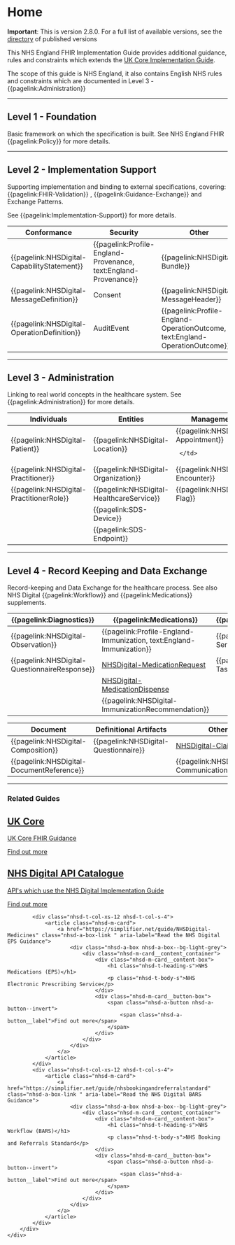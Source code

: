 # Home 

<div class="nhsd-a-box nhsd-a-box--bg-light-yellow nhsd-!t-margin-bottom-6 nhsd-t-body">
    <b>Important</b>: This is version 2.8.0. For a full list of available versions, see the <a href="https://simplifier.net/guide/NHSDigital/Home/HelpandSupport/Directory">directory</a> of published versions
</div>


This NHS England FHIR Implementation Guide provides additional guidance, rules and constraints which extends the [UK Core Implementation Guide](https://simplifier.net/guide/hl7fhirukcorer4release1/home). 

The scope of this guide is NHS England, it also contains English NHS rules and constraints which are documented in Level 3 - 
{{pagelink:Administration}}

---

## Level 1 - Foundation

Basic framework on which the specification is built.
See NHS England FHIR {{pagelink:Policy}} for more details.

---

## Level 2 - Implementation Support

Supporting implementation and binding to external specifications, covering: 
{{pagelink:FHIR-Validation}}
, {{pagelink:Guidance-Exchange}} and Exchange Patterns. 

See {{pagelink:Implementation-Support}} for more details.
 
<table class="regular" style="width:100%">
 <thead>
   <tr>
     <th width="25%">Conformance</th>
     <th width="25%">Security</th>
     <th width="25%">Other</th>
   </tr>
 </thead>
 <tbody>
   <tr>
    <td>
   {{pagelink:NHSDigital-CapabilityStatement}}   
    </td>
    <td>
 {{pagelink:Profile-England-Provenance, text:England-Provenance}}
    </td>
    <td>
 {{pagelink:NHSDigital-Bundle}}      
    </td>
   </tr>
    <tr>
     <td>
     {{pagelink:NHSDigital-MessageDefinition}} 
     </td>
     <td>
     Consent
     </td>
     <td>
   {{pagelink:NHSDigital-MessageHeader}} 
     </td>
   </tr>
    <tr>
     <td>
{{pagelink:NHSDigital-OperationDefinition}} 
     </td>
     <td>
     AuditEvent
     </td>
     <td>
  {{pagelink:Profile-England-OperationOutcome, text:England-OperationOutcome}} 
     </td>
   </tr>
   </tbody>
</table>

---

## Level 3 - Administration

Linking to real world concepts in the healthcare system. 
See {{pagelink:Administration}} for more details.

<table class="regular" style="width:100%">
 <thead>
   <tr>
     <th width="25%">Individuals</th>
     <th width="25%">Entities</th>
     <th width="25%">Management</th>
   </tr>
 </thead>
 <tbody>
   <tr>
    <td>
      {{pagelink:NHSDigital-Patient}} 
    </td>
    <td>
        {{pagelink:NHSDigital-Location}}  
    </td>
     <td>
      {{pagelink:NHSDigital-Appointment}}
    
     </td>
   </tr>
   <tr>
    <td>
      {{pagelink:NHSDigital-Practitioner}} 
   </td>
   <td>
      {{pagelink:NHSDigital-Organization}}
   </td>
      <td>
        {{pagelink:NHSDigital-Encounter}}
     </td>
   </tr>
   <tr>
     <td>
       {{pagelink:NHSDigital-PractitionerRole}} 
     </td>
     <td>
      {{pagelink:NHSDigital-HealthcareService}}  
     </td>
     <td>
  {{pagelink:NHSDigital-Flag}}
     </td>
   </tr>
   <tr>
     <td>
     </td>
     <td>
     {{pagelink:SDS-Device}} 
     </td>
     <td>
     </td>
   </tr>
   <tr>
     <td>
     </td>
     <td>
      {{pagelink:SDS-Endpoint}}
     </td>
     <td>
     </td>
   </tr>
   </tbody>
</table>

---

## Level 4 - Record Keeping and Data Exchange

Record-keeping and Data Exchange for the healthcare process. See also NHS Digital 
{{pagelink:Workflow}} 
and {{pagelink:Medications}} supplements.

<table class="regular nhsd-!t-margin-bottom-6" style="width:100%">
 <thead>
   <tr>
     <th width="25%">{{pagelink:Diagnostics}}</th>
     <th width="25%">{{pagelink:Medications}} </th>
     <th width="25%">{{pagelink:Workflow}} </th>
   </tr>
 </thead>
 <tbody>
   <tr>
    <td>
       {{pagelink:NHSDigital-Observation}}
    </td>
    <td>
{{pagelink:Profile-England-Immunization, text:England-Immunization}}  
    <td>
{{pagelink:NHSDigital-ServiceRequest}}  
    </td>
   </tr>
   <tr>
    <td>
{{pagelink:NHSDigital-QuestionnaireResponse}}
    </td>
    <td>
    <a href="https://simplifier.net/guide/NHSDigital-Medicines/Home/FHIRAssets/AllAssets/Profiles/NHSDigital-MedicationRequest">NHSDigital-MedicationRequest</a>
    </td>
    <td>
 {{pagelink:NHSDigital-Task}} 
    </td>
   </tr>
   <tr>
    <td>
    </td>
    <td>
    <a href="https://simplifier.net/guide/NHSDigital-Medicines/Home/FHIRAssets/AllAssets/Profiles/NHSDigital-MedicationDispense">NHSDigital-MedicationDispense</a>
    </td>
    <td>
    </td>
   </tr>
     <tr>
    <td>
    </td>
    <td>
{{pagelink:NHSDigital-ImmunizationRecommendation}}
    </td>
    <td></td>
   </tr>
   </tbody>
</table>

<table class="regular nhsd-!t-margin-bottom-6" style="width:100%">
 <thead>
   <tr>
     <th width="25%">Document</th>
     <th width="25%">Definitional Artifacts</th>
       <th width="25%">Other</th>
   </tr>
 </thead>
 <tbody>
   <tr>
    <td>
       {{pagelink:NHSDigital-Composition}}
    </td>
     <td>
     {{pagelink:NHSDigital-Questionnaire}}
    </td>
    <td>
 <a href="https://simplifier.net/guide/NHSDigital-Medicines/Home/FHIRAssets/AllAssets/Profiles/NHSDigital-Claim">NHSDigital-Claim</a>
    </td>
   </tr>
   <tr>
    <td>
       {{pagelink:NHSDigital-DocumentReference}}
    </td>
    <td>
    </td>
    <td>
      {{pagelink:NHSDigital-CommunicationRequest}}       
     </td>
   </tr>
   </tbody>
</table>

---

### Related Guides

<div class="nhsd-o-card-list">
    <div class="nhsd-t-grid">
        <div class="nhsd-t-row nhsd-o-card-list__items ">
         <!-- UK Core -->
            <div class="nhsd-t-col-xs-12 nhsd-t-col-s-4">
                <article class="nhsd-m-card">
                    <a href="https://simplifier.net/guide/UKCoreImplementationGuide0.2.0STU1/Home" class="nhsd-a-box-link " aria-label="Read the EPS Guidance">
                        <div class="nhsd-a-box nhsd-a-box--bg-light-grey">
                            <div class="nhsd-m-card__content_container">
                                <div class="nhsd-m-card__content-box">
                                    <h1 class="nhsd-t-heading-s">UK Core </h1>
                                    <p class="nhsd-t-body-s">UK Core FHIR Guidance</p>
                                </div>
                                <div class="nhsd-m-card__button-box">
                                    <span class="nhsd-a-button nhsd-a-button--invert">
                                        <span class="nhsd-a-button__label">Find out more</span>
                                    </span>
                                </div>
                            </div>
                        </div>
                    </a>
                </article>
            </div>
            <!-- API Catalogue -->
            <div class="nhsd-t-col-xs-12 nhsd-t-col-s-4">
                <article class="nhsd-m-card">
                    <a href="https://digital.nhs.uk/developer/api-catalogue" class="nhsd-a-box-link " aria-label="View the NHS Digital API Catalogue">
                        <div class="nhsd-a-box nhsd-a-box--bg-light-grey">
                            <div class="nhsd-m-card__content_container">
                                <div class="nhsd-m-card__content-box">
                                    <h1 class="nhsd-t-heading-s">NHS Digital API Catalogue</h1>
                                    <p class="nhsd-t-body-s">API's which use the NHS Digital Implementation Guide</p>
                                </div>
                                <div class="nhsd-m-card__button-box">
                                    <span class="nhsd-a-button nhsd-a-button--invert">
                                        <span class="nhsd-a-button__label">Find out more</span>
                                    </span>
                                </div>
                            </div>
                        </div>
                    </a>
                </article>
            </div>
           
            <div class="nhsd-t-col-xs-12 nhsd-t-col-s-4">
                <article class="nhsd-m-card">
                    <a href="https://simplifier.net/guide/NHSDigital-Medicines" class="nhsd-a-box-link " aria-label="Read the NHS Digital EPS Guidance">
                        <div class="nhsd-a-box nhsd-a-box--bg-light-grey">
                            <div class="nhsd-m-card__content_container">
                                <div class="nhsd-m-card__content-box">
                                    <h1 class="nhsd-t-heading-s">NHS Medications (EPS)</h1>
                                    <p class="nhsd-t-body-s">NHS Electronic Prescribing Service</p>
                                </div>
                                <div class="nhsd-m-card__button-box">
                                    <span class="nhsd-a-button nhsd-a-button--invert">
                                        <span class="nhsd-a-button__label">Find out more</span>
                                    </span>
                                </div>
                            </div>
                        </div>
                    </a>
                </article>
            </div>
            <div class="nhsd-t-col-xs-12 nhsd-t-col-s-4">
                <article class="nhsd-m-card">
                    <a href="https://simplifier.net/guide/nhsbookingandreferralstandard" class="nhsd-a-box-link " aria-label="Read the NHS Digital BARS Guidance">
                        <div class="nhsd-a-box nhsd-a-box--bg-light-grey">
                            <div class="nhsd-m-card__content_container">
                                <div class="nhsd-m-card__content-box">
                                    <h1 class="nhsd-t-heading-s">NHS Workflow (BARS)</h1>
                                    <p class="nhsd-t-body-s">NHS Booking and Referrals Standard</p>
                                </div>
                                <div class="nhsd-m-card__button-box">
                                    <span class="nhsd-a-button nhsd-a-button--invert">
                                        <span class="nhsd-a-button__label">Find out more</span>
                                    </span>
                                </div>
                            </div>
                        </div>
                    </a>
                </article>
            </div>
        </div>
    </div>
</div>



<br>
